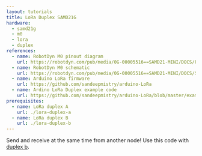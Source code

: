 ```yaml
---
layout: tutorials
title: LoRa Duplex SAMD21G
hardware:
  - samd21g
  - m0
  - lora
  - duplex
references:
  - name: RobotDyn M0 pinout diagram
    url: https://robotdyn.com/pub/media/0G-00005516==SAMD21-MINI/DOCS/PINOUT==0G-00005516==SAMD21-MINI.jpg
  - name: RobotDyn M0 schematic
    url: https://robotdyn.com/pub/media/0G-00005516==SAMD21-MINI/DOCS/Schematic==0G-00005516==SAMD21-MINI.pdf
  - name: Arduino LoRa firmware
    url: https://github.com/sandeepmistry/arduino-LoRa
  - name: Ardino LoRa Duplex example code
    url: https://github.com/sandeepmistry/arduino-LoRa/blob/master/examples/LoRaDuplex/LoRaDuplex.ino
prerequisites:
  - name: LoRa duplex A
    url: ./lora-duplex-a
  - name: LoRa duplex B
    url: ./lora-duplex-b
---
```


Send and receive at the same time from another node! Use this code with [duplex b](lora-duplex-b).
